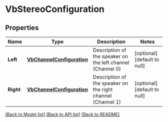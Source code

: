 # VbStereoConfiguration

## Properties
Name | Type | Description | Notes
------------ | ------------- | ------------- | -------------
**Left** | [**VbChannelConfiguration**](VbChannelConfiguration.md) | Description of the speaker on the left channel (Channel 0) | [optional] [default to null]
**Right** | [**VbChannelConfiguration**](VbChannelConfiguration.md) | Description of the speaker on the right channel (Channel 1) | [optional] [default to null]

[[Back to Model list]](../README.md#documentation-for-models) [[Back to API list]](../README.md#documentation-for-api-endpoints) [[Back to README]](../README.md)


